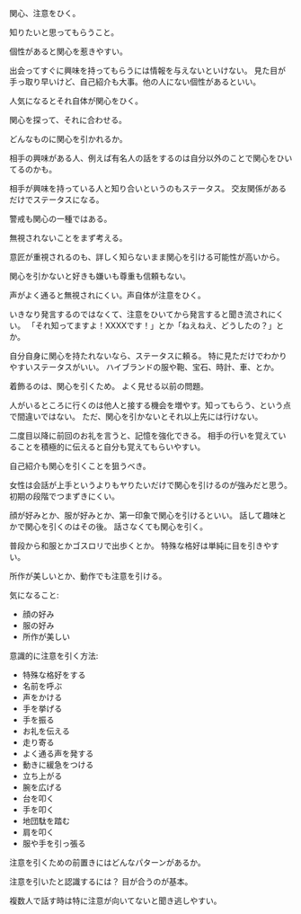 関心、注意をひく。

知りたいと思ってもらうこと。

個性があると関心を惹きやすい。

出会ってすぐに興味を持ってもらうには情報を与えないといけない。
見た目が手っ取り早いけど、自己紹介も大事。他の人にない個性があるといい。

人気になるとそれ自体が関心をひく。

関心を探って、それに合わせる。

どんなものに関心を引かれるか。

相手の興味がある人、例えば有名人の話をするのは自分以外のことで関心をひいてるのかも。

相手が興味を持っている人と知り合いというのもステータス。
交友関係があるだけでステータスになる。

警戒も関心の一種ではある。

無視されないことをまず考える。

意匠が重視されるのも、詳しく知らないまま関心を引ける可能性が高いから。

関心を引かないと好きも嫌いも尊重も信頼もない。

声がよく通ると無視されにくい。声自体が注意をひく。

いきなり発言するのではなくて、注意をひいてから発言すると聞き流されにくい。
「それ知ってますよ！XXXXです！」とか「ねえねえ、どうしたの？」とか。

自分自身に関心を持たれないなら、ステータスに頼る。
特に見ただけでわかりやすいステータスがいい。
ハイブランドの服や鞄、宝石、時計、車、とか。

着飾るのは、関心を引くため。
よく見せる以前の問題。

人がいるところに行くのは他人と接する機会を増やす。知ってもらう、という点で間違いではない。
ただ、関心を引かないとそれ以上先には行けない。

二度目以降に前回のお礼を言うと、記憶を強化できる。
相手の行いを覚えていることを積極的に伝えると自分も覚えてもらいやすい。

自己紹介も関心を引くことを狙うべき。

女性は会話が上手というよりもヤりたいだけで関心を引けるのが強みだと思う。
初期の段階でつまずきにくい。

顔が好みとか、服が好みとか、第一印象で関心を引けるといい。
話して趣味とかで関心を引くのはその後。
話さなくても関心を引く。

普段から和服とかゴスロリで出歩くとか。
特殊な格好は単純に目を引きやすい。

所作が美しいとか、動作でも注意を引ける。

気になること:

- 顔の好み
- 服の好み
- 所作が美しい

意識的に注意を引く方法:

- 特殊な格好をする
- 名前を呼ぶ
- 声をかける
- 手を挙げる
- 手を振る
- お礼を伝える
- 走り寄る
- よく通る声を発する
- 動きに緩急をつける
- 立ち上がる
- 腕を広げる
- 台を叩く
- 手を叩く
- 地団駄を踏む
- 肩を叩く
- 服や手を引っ張る

注意を引くための前置きにはどんなパターンがあるか。

注意を引いたと認識するには？
目が合うのが基本。

複数人で話す時は特に注意が向いてないと聞き逃しやすい。
